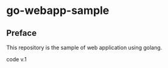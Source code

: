 # go-webapp-sample



## Preface
This repository is the sample of web application using golang.

code v.1
